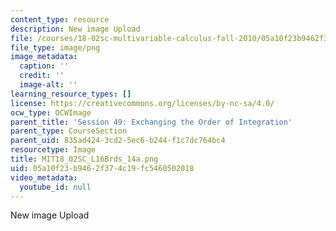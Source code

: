 ```yaml
---
content_type: resource
description: New image Upload
file: /courses/18-02sc-multivariable-calculus-fall-2010/05a10f23b9462f374c19fc5460502018_MIT18_02SC_L16Brds_14a.png
file_type: image/png
image_metadata:
  caption: ''
  credit: ''
  image-alt: ''
learning_resource_types: []
license: https://creativecommons.org/licenses/by-nc-sa/4.0/
ocw_type: OCWImage
parent_title: 'Session 49: Exchanging the Order of Integration'
parent_type: CourseSection
parent_uid: 835ad424-3cd2-5ec6-b244-f1c7dc764bc4
resourcetype: Image
title: MIT18_02SC_L16Brds_14a.png
uid: 05a10f23-b946-2f37-4c19-fc5460502018
video_metadata:
  youtube_id: null
---
```

New image Upload